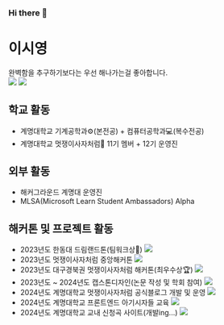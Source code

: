 ### Hi there 👋

# 이시영
완벽함을 추구하기보다는 우선 해나가는걸 좋아합니다.<br>
<a href="https://dune-fly-aa9.notion.site/69f48ad9bd224d6394f357b2c1731a23?pvs=4"><img src="https://img.shields.io/badge/notion-000000?style=flat-square&logo=notion&logoColor=white" /></a> <a href="https://www.linkedin.com/in/krsy0411/"><img src="https://img.shields.io/badge/linkedin-0A66C2?style=flat-square&logo=linkedin&logoColor=white" /></a>

## 학교 활동
* 계명대학교 기계공학과⚙️(본전공) + 컴퓨터공학과💻(복수전공)
* 계명대학교 멋쟁이사자처럼🦁 11기 멤버 + 12기 운영진

## 외부 활동
* 해커그라운드 계명대 운영진
* MLSA(Microsoft Learn Student Ambassadors) Alpha

## 해커톤 및 프로젝트 활동
* 2023년도 한동대 드림랜드톤(팀워크상👏) <a href="https://github.com/krsy0411/Purple"><img src="https://img.shields.io/badge/github-181717?style=flat-square&logo=github&logoColor=white" /></a>
* 2023년도 멋쟁이사자처럼 중앙해커톤 <a href="https://github.com/layover-ll/client"><img src="https://img.shields.io/badge/github-181717?style=flat-square&logo=github&logoColor=white" /></a>
* 2023년도 대구경북권 멋쟁이사자처럼 해커톤(최우수상🏆) <a href="https://github.com/krsy0411/Mandalart"><img src="https://img.shields.io/badge/github-181717?style=flat-square&logo=github&logoColor=white" /></a>
* 2023년도 ~ 2024년도 캡스톤디자인(논문 작성 및 학회 참여)  <a href="https://github.com/deceit-cat/FE"><img src="https://img.shields.io/badge/github-181717?style=flat-square&logo=github&logoColor=white" /></a>
* 2024년도 계명대학교 멋쟁이사자처럼 공식블로그 개발 및 운영 <a href="https://github.com/LikeLion-BlogWeb/FrontEnd"><img src="https://img.shields.io/badge/github-181717?style=flat-square&logo=github&logoColor=white" /></a>
* 2024년도 계명대학교 프론트엔드 아기시자들 교육 <a href="https://github.com/krsy0411/12thFEStudy"><img src="https://img.shields.io/badge/github-181717?style=flat-square&logo=github&logoColor=white" /></a>
* 2024년도 계명대학교 교내 신청곡 사이트(개발ing...) <a href="https://github.com/KMU-XSpace"><img src="https://img.shields.io/badge/github-181717?style=flat-square&logo=github&logoColor=white" /></a>
